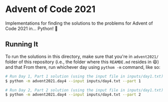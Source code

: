 # Advent of Code 2021

Implementations for finding the solutions to the problems for Advent of Code 2021 in... Python! :snake:

## Running It

To run the solutions in this directory, make sure that you're in `advent2021/` folder of this
repository (i.e., the folder where this `REAMDE.md` resides in :smile:) and that  From there, run whichever day using `pythom -m` command, like so:

```bash
# Run Day 1, Part 1 solution (using the input file in inputs/day1.txt)
$ python -m advent2021.day4 --input inputs/day4.txt --part 1

# Run Day 2, Part 2 solution (using the input file in inputs/day1.txt)
$ python -m advent2021.day4 --input inputs/day4.txt --part 2
```
